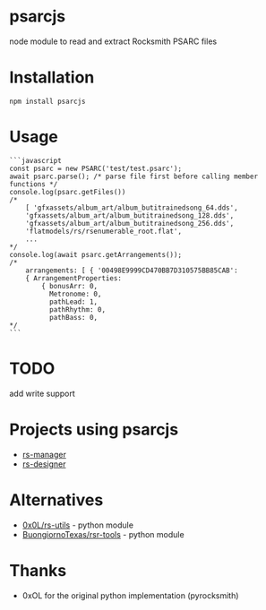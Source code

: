 # psarcjs
node module to read and extract Rocksmith PSARC files

# Installation
    npm install psarcjs

# Usage
    ```javascript
    const psarc = new PSARC('test/test.psarc');
    await psarc.parse(); /* parse file first before calling member functions */
    console.log(psarc.getFiles())
    /*
        [ 'gfxassets/album_art/album_butitrainedsong_64.dds',
        'gfxassets/album_art/album_butitrainedsong_128.dds',
        'gfxassets/album_art/album_butitrainedsong_256.dds',
        'flatmodels/rs/rsenumerable_root.flat',
        ...
    */
    console.log(await psarc.getArrangements());
    /*
        arrangements: [ { '00498E9999CD470BB7D310575BB85CAB':
        { ArrangementProperties:
            { bonusArr: 0,
              Metronome: 0,
              pathLead: 1,
              pathRhythm: 0,
              pathBass: 0,
    */
    ```


# TODO
add write support

# Projects using psarcjs
- [rs-manager](https://github.com/sandiz/rs-manager)
- [rs-designer](https://github.com/sandiz/rs-designer)

# Alternatives
- [0x0L/rs-utils](https://github.com/0x0L/rs-utils) - python module
- [BuongiornoTexas/rsr-tools](https://github.com/BuongiornoTexas/rsrtools/blob/master/rsrtools/files/welder.py) - python module 

# Thanks
- 0xOL for the original python implementation (pyrocksmith)